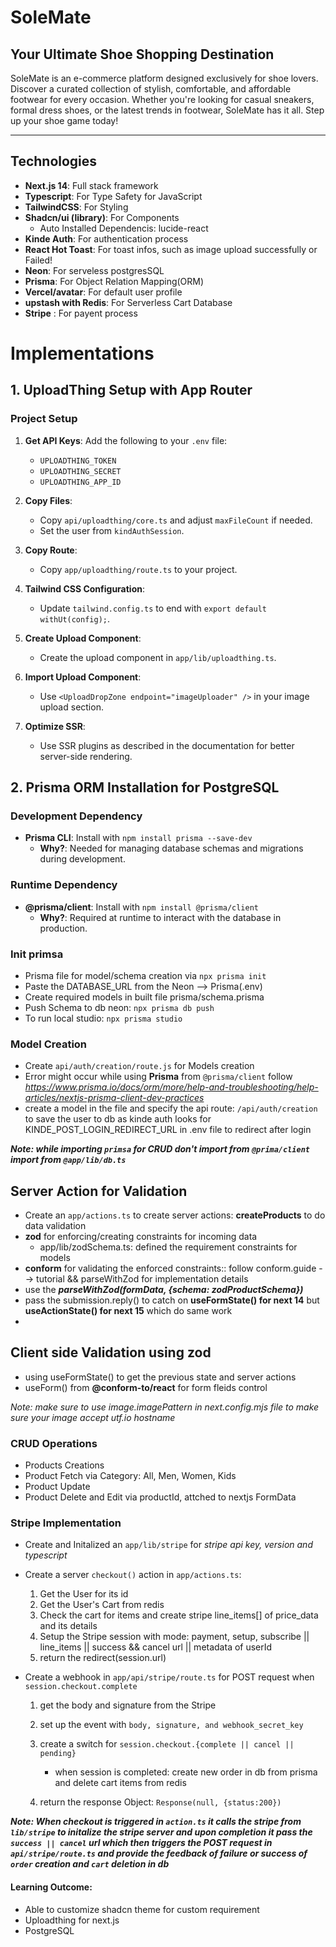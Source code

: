# SoleMate

## Your Ultimate Shoe Shopping Destination

SoleMate is an e-commerce platform designed exclusively for shoe lovers. Discover a curated collection of stylish, comfortable, and affordable footwear for every occasion. Whether you're looking for casual sneakers, formal dress shoes, or the latest trends in footwear, SoleMate has it all. Step up your shoe game today!

---

## Technologies

- **Next.js 14**: Full stack framework
- **Typescript**: For Type Safety for JavaScript
- **TailwindCSS**: For Styling
- **Shadcn/ui (library)**: For Components
  - Auto Installed Dependencis: lucide-react
- **Kinde Auth**: For authentication process
- **React Hot Toast**: For toast infos, such as image upload successfully or Failed!
- **Neon**: For serveless postgresSQL
- **Prisma**: For Object Relation Mapping(ORM)
- **Vercel/avatar**: For default user profile
- **upstash with Redis**: For Serverless Cart Database
- **Stripe** : For payent process

# Implementations

## 1. UploadThing Setup with App Router

### Project Setup

1. **Get API Keys**: Add the following to your `.env` file:

   - `UPLOADTHING_TOKEN`
   - `UPLOADTHING_SECRET`
   - `UPLOADTHING_APP_ID`

2. **Copy Files**:

   - Copy `api/uploadthing/core.ts` and adjust `maxFileCount` if needed.
   - Set the user from `kindAuthSession`.

3. **Copy Route**:

   - Copy `app/uploadthing/route.ts` to your project.

4. **Tailwind CSS Configuration**:

   - Update `tailwind.config.ts` to end with `export default withUt(config);`.

5. **Create Upload Component**:

   - Create the upload component in `app/lib/uploadthing.ts`.

6. **Import Upload Component**:

   - Use `<UploadDropZone endpoint="imageUploader" />` in your image upload section.

7. **Optimize SSR**:
   - Use SSR plugins as described in the documentation for better server-side rendering.

## 2. Prisma ORM Installation for PostgreSQL

### Development Dependency

- **Prisma CLI**: Install with `npm install prisma --save-dev`
  - **Why?**: Needed for managing database schemas and migrations during development.

### Runtime Dependency

- **@prisma/client**: Install with `npm install @prisma/client`
  - **Why?**: Required at runtime to interact with the database in production.

### Init primsa

- Prisma file for model/schema creation via `npx prisma init`
- Paste the DATABASE_URL from the Neon --> Prisma(.env)
- Create required models in built file prisma/schema.prisma
- Push Schema to db neon: `npx prisma db push`
- To run local studio: `npx prisma studio`

### Model Creation

- Create `api/auth/creation/route.js` for Models creation
- Error might occur while using **Prisma** from `@prisma/client` follow _https://www.prisma.io/docs/orm/more/help-and-troubleshooting/help-articles/nextjs-prisma-client-dev-practices_
- create a model in the file and specify the api route: `/api/auth/creation` to save the user to db as kinde auth looks for KINDE_POST_LOGIN_REDIRECT_URL in .env file to redirect after login

**_Note: while importing `primsa` for CRUD don't import from `@prima/client` import from `@app/lib/db.ts`_**

## Server Action for Validation

- Create an `app/actions.ts` to create server actions: **createProducts** to do data validation
- **zod** for enforcing/creating constraints for incoming data
  - app/lib/zodSchema.ts: defined the requirement constraints for models
- **conform** for validating the enforced constraints:: follow conform.guide --> tutorial && parseWithZod for implementation details
- use the _**parseWithZod(formData, {schema: zodProductSchema})**_
- pass the submission.reply() to catch on **useFormState() for next 14** but **useActionState() for next 15** which do same work
-

## Client side Validation using zod

- using useFormState() to get the previous state and server actions
- useForm() from **@conform-to/react** for form fleids control

_Note: make sure to use image.imagePattern in next.config.mjs file to make sure your image accept utf.io hostname_

### CRUD Operations

- Products Creations
- Product Fetch via Category: All, Men, Women, Kids
- Product Update
- Product Delete and Edit via productId, attched to nextjs FormData

### Stripe Implementation

- Create and Initalized an `app/lib/stripe` for _stripe api key, version and typescript_
- Create a server `checkout()` action in `app/actions.ts`:

  1.  Get the User for its id
  2.  Get the User's Cart from redis
  3.  Check the cart for items and create stripe line_items[] of price_data and its details
  4.  Setup the Stripe session with mode: payment, setup, subscribe || line_items || success && cancel url || metadata of userId
  5.  return the redirect(session.url)

- Create a webhook in `app/api/stripe/route.ts` for POST request when `session.checkout.complete`

  1.  get the body and signature from the Stripe
  2.  set up the event with `body, signature, and webhook_secret_key`
  3.  create a switch for `session.checkout.{complete || cancel || pending}`

      - when session is completed: create new order in db from prisma and delete cart items from redis

  4.  return the response Object: `Response(null, {status:200})`

**_Note: When checkout is triggered in `action.ts` it calls the stripe from `lib/stripe` to initalize the stripe server and upon completion it pass the `success || cancel` url which then triggers the POST request in `api/stripe/route.ts` and provide the feedback of failure or success of `order` creation and `cart` deletion in db_**

#### Learning Outcome:

- Able to customize shadcn theme for custom requirement
- Uploadthing for next.js
- PostgreSQL
